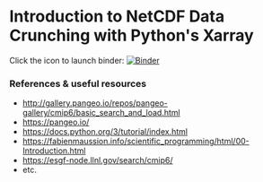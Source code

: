 # Introduction to NetCDF Data Crunching with Python's Xarray

Click the icon to launch binder:
[![Binder](https://binder.pangeo.io/badge_logo.svg)](https://binder.pangeo.io/v2/gh/ppoem/IntroXarray/master)

### References & useful resources 
- http://gallery.pangeo.io/repos/pangeo-gallery/cmip6/basic_search_and_load.html
- https://pangeo.io/
- https://docs.python.org/3/tutorial/index.html
- https://fabienmaussion.info/scientific_programming/html/00-Introduction.html
- https://esgf-node.llnl.gov/search/cmip6/
- etc.


